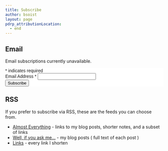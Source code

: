 ```yaml
---
title: Subscribe
author: bsoist
layout: page
pdrp_attributionLocation:
  - end
---
```

## Email
Email subscriptions currently unavailable.
<!-- Begin MailChimp Signup Form -->
<link href="//cdn-images.mailchimp.com/embedcode/classic-081711.css" rel="stylesheet" type="text/css">
<style type="text/css">
	#mc_embed_signup{background:#fff; clear:left; font:14px Helvetica,Arial,sans-serif; }
	/* Add your own MailChimp form style overrides in your site stylesheet or in this style block.
	   We recommend moving this block and the preceding CSS link to the HEAD of your HTML file. */
</style>
<div id="mc_embed_signup">
<form action="//bsoist.us1.list-manage.com/subscribe/post?u=741ec46b06846685b53c0d730&amp;id=0444919c79" method="post" id="mc-embedded-subscribe-form" name="mc-embedded-subscribe-form" class="validate" target="_blank" novalidate>
    <div id="mc_embed_signup_scroll">
	
<div class="indicates-required"><span class="asterisk">*</span> indicates required</div>
<div class="mc-field-group">
	<label for="mce-EMAIL">Email Address  <span class="asterisk">*</span>
</label>
	<input type="email" value="" name="EMAIL" class="required email" id="mce-EMAIL">
</div>
	<div id="mce-responses" class="clear">
		<div class="response" id="mce-error-response" style="display:none"></div>
		<div class="response" id="mce-success-response" style="display:none"></div>
	</div>    <!-- real people should not fill this in and expect good things - do not remove this or risk form bot signups-->
    <div style="position: absolute; left: -5000px;"><input type="text" name="b_741ec46b06846685b53c0d730_0444919c79" tabindex="-1" value=""></div>
    <div class="clear"><input type="submit" value="Subscribe" name="subscribe" id="mc-embedded-subscribe" class="button"></div>
    </div>
</form>
</div>

<!--End mc_embed_signup-->
<!--
To subscribe via email, enter your email address below and click the button. You'll be taken to another form where you can choose your subscription. You'll also have the opportunity to share your first name so I know what to call you, but that is optional.  
-->

## RSS
If you prefer to subscribe via RSS, these are the feeds you can choose from.

  * [Almost Everything][notes] - links to my blog posts, shorter notes, and a subset of links
  * [Well, if you ask me...][www] - my blog posts ( full text of each post )
  * [Links][links] - every link I shorten

[links]: http://links.bsoi.st/feed.xml
[notes]: http://notes.bsoi.st/feed.xml
[www]: http://www.bsoi.st/feed.xml
